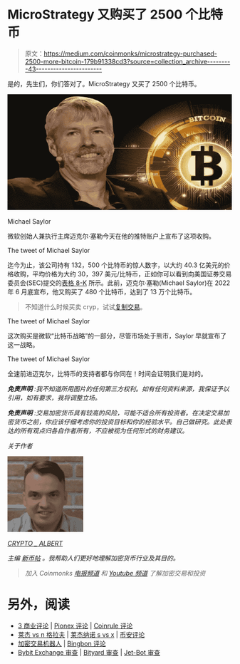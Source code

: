 # MicroStrategy 又购买了 2500 个比特币

> 原文：<https://medium.com/coinmonks/microstrategy-purchased-2500-more-bitcoin-179b91338cd3?source=collection_archive---------43----------------------->

是的，先生们，你们答对了。MicroStrategy 又买了 2500 个比特币。

![](img/60f7740cd9d2dba40bb39a62df152513.png)

Michael Saylor

微软创始人兼执行主席迈克尔·塞勒今天在他的推特账户上宣布了这项收购。

The tweet of Michael Saylor

迄今为止，该公司持有 132，500 个比特币的惊人数字，以大约 40.3 亿美元的价格收购，平均价格为大约 30，397 美元/比特币，正如你可以看到向美国证券交易委员会(SEC)提交的[表格 8-K](https://www.microstrategy.com/content/dam/website-assets/collateral/financial-documents/financial-document-archive/form-8-k-12-28-2022.pdf) 所示。此前，迈克尔·塞勒(Michael Saylor)在 2022 年 6 月底宣布，他又购买了 480 个比特币，达到了 13 万个比特币。

> 不知道什么时候买卖 cryp，试试[复制交易](http://coincodecap.com/go/bityard)。

The tweet of Michael Saylor

这次购买是微软“比特币战略”的一部分，尽管市场处于熊市，Saylor 早就宣布了这一战略。

The tweet of Michael Saylor

全速前进迈克尔，比特币的支持者都与你同在！时间会证明我们是对的。

***免责声明*** *:我不知道所用图片的任何第三方权利。如有任何资料来源，我保证予以引用，如有要求，我将调整立场。*

***免责声明*** *:交易加密货币具有较高的风险，可能不适合所有投资者。在决定交易加密货币之前，你应该仔细考虑你的投资目标和你的经验水平。自己做研究。此处表达的所有观点归各自作者所有，不应被视为任何形式的财务建议。*

*关于作者*

![](img/4241c46b0ad99491c30cf3a9abc1debf.png)

[*CRYPTO _ ALBERT*](https://twitter.com/albertovischio?t=C3Xj9pTm9Q7EZqwjrGHQdA&s=09)

*主编* [*新币帖*](https://www.newcoinpost.com/) *。我帮助人们更好地理解加密货币行业及其目的。*

> *加入 Coinmonks* [*电报频道*](https://t.me/coincodecap) *和* [*Youtube 频道*](https://www.youtube.com/c/coinmonks/videos) *了解加密交易和投资*

# 另外，阅读

*   [3 商业评论](/coinmonks/3commas-review-an-excellent-crypto-trading-bot-2020-1313a58bec92) | [Pionex 评论](https://coincodecap.com/pionex-review-exchange-with-crypto-trading-bot) | [Coinrule 评论](/coinmonks/coinrule-review-2021-a-beginner-friendly-crypto-trading-bot-daf0504848ba)
*   [莱杰 vs n 格拉夫](/coinmonks/ledger-vs-ngrave-zero-7e40f0c1d694) | [莱杰纳诺 s vs x](/coinmonks/ledger-nano-s-vs-x-battery-hardware-price-storage-59a6663fe3b0) | [币安评论](/coinmonks/binance-review-ee10d3bf3b6e)
*   [加密交易机器人](/coinmonks/crypto-trading-bot-c2ffce8acb2a) | [Bingbon 评论](https://coincodecap.com/bingbon-review)
*   [Bybit Exchange 审查](/coinmonks/bybit-exchange-review-dbd570019b71) | [Bityard 审查](https://coincodecap.com/bityard-reivew) | [Jet-Bot 审查](https://coincodecap.com/jet-bot-review)